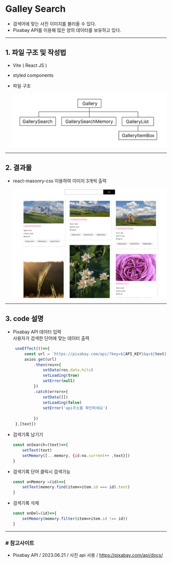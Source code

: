 # Galley Search
- 검색어에 맞는 사진 이미지를 불러올 수 있다.
- Pixabay API를 이용해 많은 양의 데이터를 보유하고 있다.
---
## 1. 파일 구조 및 작성법
- Vite ( React JS )
- styled components
- 파일 구조
  
    <img src="./md_images/file_Frame.jpg">
---
## 2. 결과물
- react-masonry-css 이용하여 이미지 3개씩 출력
  
    <img src="./md_images/gallery_output.gif">
---
## 3. code 설명
-  Pixabay API 데이터 입력
    <br> 사용자가 검색한 단어에 맞는 데이터 출력
   ```js
    useEffect(()=>{
        const url = `https://pixabay.com/api/?key=${API_KEY}&q=${text}&image_type=photo`
        axios.get(url)
            .then(res=>{
                setData(res.data.hits)
                setLoading(true)
                setError(null)
            })
            .catch(error=>{
                setData([])
                setLoading(false)
                setError('api주소를 확인하세요')

            })
    },[text])
   ```
- 검색기록 남기기
    ```js
    const onSearch=(text)=>{
        setText(text)
        setMemory([...memory, {id:no.current++ ,text}])
    }
    ```
- 검색기록 단어 클릭시 검색가능
    ```js
    const onMemory =(id)=>{
        setText(memory.find(item=>item.id === id).text)
    }
    ```
- 검색기록 삭제
    ```js
    const onDel=(id)=>{
        setMemory(memory.filter(item=>item.id !== id))
    }
    ```
---
### # 참고사이트
- Pixabay API / 2023.06.21 / 사진 api 사용 / https://pixabay.com/api/docs/
